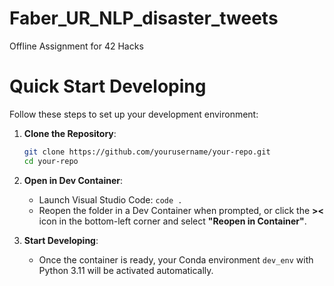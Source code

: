 # Faber_UR_NLP_disaster_tweets
Offline Assignment for 42 Hacks


# Quick Start Developing

Follow these steps to set up your development environment:

1. **Clone the Repository**:

   ```bash
   git clone https://github.com/yourusername/your-repo.git
   cd your-repo
   ```

2. **Open in Dev Container**:

   - Launch Visual Studio Code: `code .`
   - Reopen the folder in a Dev Container when prompted, or click the **><** icon in the bottom-left corner and select **"Reopen in Container"**.

3. **Start Developing**:

   - Once the container is ready, your Conda environment `dev_env` with Python 3.11 will be activated automatically.